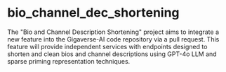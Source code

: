 # bio_channel_dec_shortening
The "Bio and Channel Description Shortening" project aims to integrate a new feature into the Gigaverse-AI code repository via a pull request. This feature will provide independent services with endpoints designed to shorten and clean bios and channel descriptions using GPT-4o LLM and sparse priming representation techniques.
